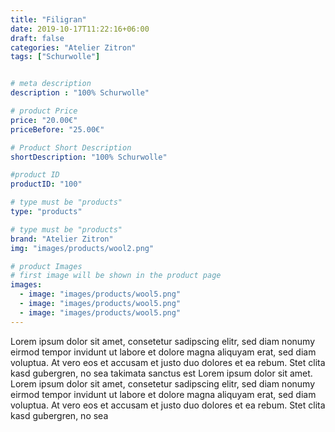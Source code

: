 ```yaml
---
title: "Filigran"
date: 2019-10-17T11:22:16+06:00
draft: false
categories: "Atelier Zitron"
tags: ["Schurwolle"]	


# meta description
description : "100% Schurwolle"

# product Price
price: "20.00€"
priceBefore: "25.00€"

# Product Short Description
shortDescription: "100% Schurwolle"

#product ID
productID: "100"

# type must be "products"
type: "products"

# type must be "products"
brand: "Atelier Zitron"
img: "images/products/wool2.png"   

# product Images
# first image will be shown in the product page
images:
  - image: "images/products/wool5.png"
  - image: "images/products/wool5.png"
  - image: "images/products/wool5.png"
---
```


Lorem ipsum dolor sit amet, consetetur sadipscing elitr, sed diam nonumy eirmod tempor invidunt ut labore et dolore magna aliquyam erat, sed diam voluptua. At vero eos et accusam et justo duo dolores et ea rebum. Stet clita kasd gubergren, no sea takimata sanctus est Lorem ipsum dolor sit amet. Lorem ipsum dolor sit amet, consetetur sadipscing elitr, sed diam nonumy eirmod tempor invidunt ut labore et dolore magna aliquyam erat, sed diam voluptua. At vero eos et accusam et justo duo dolores et ea rebum. Stet clita kasd gubergren, no sea 
